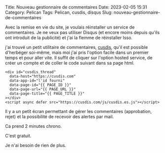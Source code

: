 Title: Nouveau gestionnaire de commentaires
Date: 2023-02-05 15:31
Category: Pelican
Tags: Pelican, cusdis, disqus
Slug: nouveau-gestionnaire-de-commentaires

Avec la remise en vie du site, je voulais réinstaller un service de commentaires. Je ne veux pas utiliser Disqus (et encore moins depuis qu'ils ont introduit de la publicité) et j'ai la flemme de réinstaller Isso.

j'ai trouvé un petit utilitaire de commentaires, [cusdis](https://cusdis.com/), qu'il est possible d'herbéger soi-même, mais moi j'ai pris l'option facile dans un premier temps et pour aller vite. Il suffit de cliquer sur l'option hosted service, de créer un compte et de coller le code suivant dans sa page html.

    <div id="cusdis_thread"
      data-host="https://cusdis.com"
      data-app-id="l'id fourni"
      data-page-id="{{ PAGE_ID }}"
      data-page-url="{{ PAGE_URL }}"
      data-page-title="{{ PAGE_TITLE }}"
    ></div>
    <script async defer src="https://cusdis.com/js/cusdis.es.js"></script>

Il y a un petit écran permettant de gérer les commentaires (approbation, rejet) et la possibilité de recevoir des alertes par mail.

Ca prend 2 minutes chrono.

C'est gratuit.

Je n'ai besoin de rien de plus.


